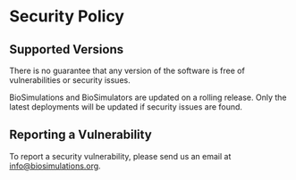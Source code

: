 # Security Policy

## Supported Versions
There is no guarantee that any version of the software is free of vulnerabilities or security issues.

BioSimulations and BioSimulators are updated on a rolling release. Only the latest deployments will be updated if security issues are found.

## Reporting a Vulnerability

To report a security vulnerability, please send us an email at [info@biosimulations.org](mailto:info@biosimulations.org).
